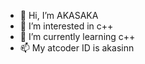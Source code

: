 - 👋 Hi, I’m AKASAKA
- 👀 I’m interested in c++
- 🌱 I’m currently learning c++
- 📫 My atcoder ID is akasinn
<!---
- 💞️ I’m looking to collaborate on ...
akasinn/akasinn is a ✨ special ✨ repository because its `README.md` (this file) appears on your GitHub profile.
You can click the Preview link to take a look at your changes.
--->
